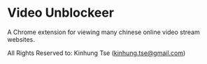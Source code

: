 # Video Unblockeer

A Chrome extension for viewing many chinese online video stream websites.

All Rights Reserved to: Kinhung Tse (kinhung.tse@gmail.com) 